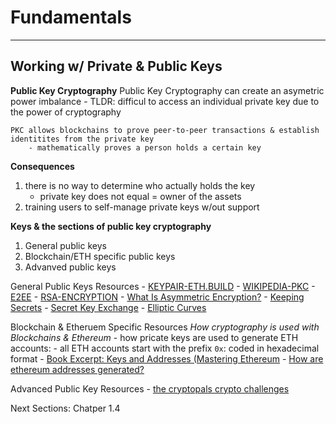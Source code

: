 # Fundamentals

---
## Working w/ Private & Public Keys

**Public Key Cryptography**
    Public Key Cryptography can create an asymetric power imbalance
        - TLDR: difficul to access an individual private key due to the power of cryptography

    PKC allows blockchains to prove peer-to-peer transactions & establish identitites from the private key
        - mathematically proves a person holds a certain key


**Consequences**
1. there is no way to determine who actually holds the key
    - private key does not equal = owner of the assets
2. training users to self-manage private keys w/out support


**Keys & the sections of public key cryptography**
1. General public keys
2. Blockchain/ETH specific public keys
3. Advanved public keys

General Public Keys Resources
    - [KEYPAIR-ETH.BUILD](https://www.youtube.com/watch?v=9LtBDy67Tho)
    - [WIKIPEDIA-PKC](https://en.wikipedia.org/wiki/Public-key_cryptography)
    - [E2EE](https://www.youtube.com/watch?v=jkV1KEJGKRA)
    - [RSA-ENCRYPTION](https://www.youtube.com/watch?v=vgTtHV04xRI)
    - [What Is Asymmetric Encryption?](https://dzone.com/articles/what-is-asymmetric-encryption-understand-with-simp-1)
    - [Keeping Secrets](https://www.rigb.org/christmaslectures08/html/activities/keeping-secrets-secret.pdf#page=5)
    - [Secret Key Exchange](https://www.youtube.com/watch?v=NmM9HA2MQGI)
    - [Elliptic Curves](https://www.youtube.com/watch?v=NF1pwjL9-DE)

Blockchain & Etheruem Specific Resources
*How cryptography is used with Blockchains & Ethereum*
    - how pricate keys are used to generate ETH accounts: 
    - all ETH accounts start with the prefix `0x`: coded in hexadecimal format
        - [Book Excerpt: Keys and Addresses (Mastering Ethereum](https://github.com/ethereumbook/ethereumbook/blob/develop/04keys-addresses.asciidoc)
        - [How are ethereum addresses generated?](https://ethereum.stackexchange.com/questions/3542/how-are-ethereum-addresses-generated)

Advanced Public Key Resources
    - [the cryptopals crypto challenges](https://cryptopals.com/)

    

Next Sections: Chatper 1.4


